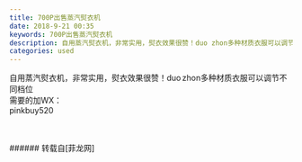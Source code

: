 ```yaml
---
title: 700P出售蒸汽熨衣机
date: 2018-9-21 00:35
keywords: 700P出售蒸汽熨衣机
description: 自用蒸汽熨衣机，非常实用，熨衣效果很赞！duo zhon多种材质衣服可以调节不同档位需要的加WX：pinkbuy520 
categories: used
---
```

<td class="t_f" id="postmessage_1844379">

自用蒸汽熨衣机，非常实用，熨衣效果很赞！duo zhon多种材质衣服可以调节不同档位<br/>
需要的加WX：<br/>
pinkbuy520 <br/>
<img alt="" border="0" class="zoom" data-cf-modified-1a69a2ddf4e1f545b7081449-="" file="http://www.flw.ph/data/appbyme/upload/image/201809/21/SE3DpWS48EDf.jpg" id="aimg_Wl777" lazyloadthumb="1" onclick="" onmouseover="" src="http://www.flw.ph/data/appbyme/upload/image/201809/21/SE3DpWS48EDf.jpg"/><br/>
<br/>
<img alt="" border="0" class="zoom" data-cf-modified-1a69a2ddf4e1f545b7081449-="" file="http://www.flw.ph/data/appbyme/upload/image/201809/21/CVdiLKOcYQ8v.jpg" id="aimg_stUtI" lazyloadthumb="1" onclick="" onmouseover="" src="http://www.flw.ph/data/appbyme/upload/image/201809/21/CVdiLKOcYQ8v.jpg"/><br/>
<br/>
</td>
###### 转载自[菲龙网]